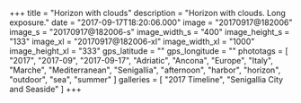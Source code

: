 +++
title = "Horizon with clouds"
description = "Horizon with clouds. Long exposure."
date = "2017-09-17T18:20:06.000"
image = "20170917@182006"
image_s = "20170917@182006-s"
image_width_s = "400"
image_height_s = "133"
image_xl = "20170917@182006-xl"
image_width_xl = "1000"
image_height_xl = "333"
gps_latitude = ""
gps_longitude = ""
phototags = [ "2017", "2017-09", "2017-09-17", "Adriatic", "Ancona", "Europe", "Italy", "Marche", "Mediterranean", "Senigallia", "afternoon", "harbor", "horizon", "outdoor", "sea", "summer" ]
galleries = [ "2017 Timeline", "Senigallia City and Seaside" ]
+++
